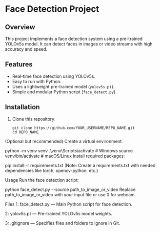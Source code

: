 # Face Detection Project

## Overview
This project implements a face detection system using a pre-trained YOLOv5s model. It can detect faces in images or video streams with high accuracy and speed.

## Features
- Real-time face detection using YOLOv5s.
- Easy to run with Python.
- Uses a lightweight pre-trained model (`yolov5s.pt`).
- Simple and modular Python script (`face_detect.py`).

## Installation

1. Clone this repository:
   ```
   git clone https://github.com/YOUR_USERNAME/REPO_NAME.git
   cd REPO_NAME
(Optional but recommended) Create a virtual environment:


python -m venv venv
.\venv\Scripts\activate   # Windows
source venv/bin/activate  # macOS/Linux
Install required packages:


pip install -r requirements.txt
(Note: Create a requirements.txt with needed dependencies like torch, opencv-python, etc.)

Usage
Run the face detection script:


python face_detect.py --source path_to_image_or_video
Replace path_to_image_or_video with your input file or use 0 for webcam.

Files
1: face_detect.py — Main Python script for face detection.

2: yolov5s.pt — Pre-trained YOLOv5s model weights.

3: .gitignore — Specifies files and folders to ignore in Git.
